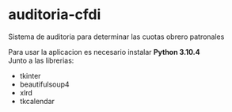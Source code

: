 # auditoria-cfdi
Sistema de auditoria para determinar las cuotas obrero patronales

Para usar la aplicacion es necesario instalar <strong>Python 3.10.4</strong> <br>
Junto a las librerias:
- tkinter
- beautifulsoup4
- xlrd
- tkcalendar
